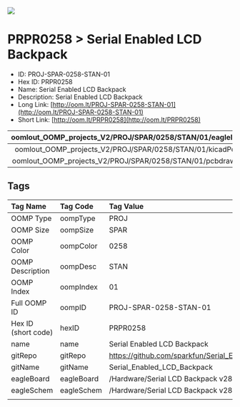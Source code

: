 


  
![][im]
# PRPR0258 > Serial Enabled LCD Backpack

- ID: PROJ-SPAR-0258-STAN-01
- Hex ID: PRPR0258
- Name: Serial Enabled LCD Backpack
- Description: Serial Enabled LCD Backpack
- Long Link: [http://oom.lt/PROJ-SPAR-0258-STAN-01](http://oom.lt/PROJ-SPAR-0258-STAN-01)
- Short Link: [http://oom.lt/PRPR0258](http://oom.lt/PRPR0258)
  

|oomlout_OOMP_projects_V2/PROJ/SPAR/0258/STAN/01/eagleImage.png|oomlout_OOMP_projects_V2/PROJ/SPAR/0258/STAN/01/eagleSchemImage.png|oomlout_OOMP_projects_V2/PROJ/SPAR/0258/STAN/01/kicadPcb3dFront.png|oomlout_OOMP_projects_V2/PROJ/SPAR/0258/STAN/01/kicadPcb3dBack.png|
| :---: | :---: | :---: | :---: |
|oomlout_OOMP_projects_V2/PROJ/SPAR/0258/STAN/01/kicadPcb3d.png|oomlout_OOMP_projects_V2/PROJ/SPAR/0258/STAN/01/bomBack.png|oomlout_OOMP_projects_V2/PROJ/SPAR/0258/STAN/01/bomFront.png|oomlout_OOMP_projects_V2/PROJ/SPAR/0258/STAN/01/pcbdraw.svg|
|oomlout_OOMP_projects_V2/PROJ/SPAR/0258/STAN/01/pcbdrawBack.svg||||

## Tags
  

|Tag Name|Tag Code|Tag Value|
| :--- | :--- | :--- |
|OOMP Type|oompType|PROJ|
|OOMP Size|oompSize|SPAR|
|OOMP Color|oompColor|0258|
|OOMP Description|oompDesc|STAN|
|OOMP Index|oompIndex|01|
|Full OOMP ID|oompID|PROJ-SPAR-0258-STAN-01|
|Hex ID (short code)|hexID|PRPR0258|
|name|name|Serial Enabled LCD Backpack|
|gitRepo|gitRepo|https://github.com/sparkfun/Serial_Enabled_LCD_Backpack|
|gitName|gitName|Serial_Enabled_LCD_Backpack|
|eagleBoard|eagleBoard|/Hardware/Serial LCD Backpack v28.brd|
|eagleSchem|eagleSchem|/Hardware/Serial LCD Backpack v28.sch|
||||



[im]: PROJ/SPAR/0258/STAN/01/kicadPcb3d_450.png
